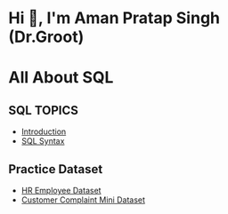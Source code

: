 # Hi 👋, I'm Aman Pratap Singh (Dr.Groot)
# All About SQL

## SQL TOPICS
+ [Introduction](intro.txt)
+ [SQL Syntax](syntax.sql)
## Practice Dataset
+ [HR Employee Dataset](hremployee.csv)
+ [Customer Complaint Mini Dataset](CustomerComplaint.csv)
